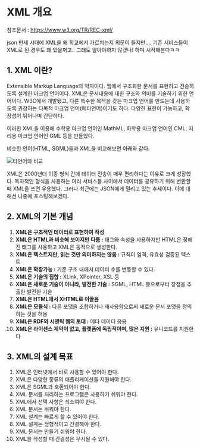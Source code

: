 # XML 개요

참조문서 : https://www.w3.org/TR/REC-xml/

json 만세 시대에 XML을 왜 학교에서 가르치는지 의문이 들지만.... 기존 서비스들이 XML로 된 경우도 꽤 있을꺼고.. 그래도 알아야하지 않겠나! 하며 시작해본다ㅋㅋ

## 1. XML 이란?
Extensible Markup Language의 약자이다. 웹에서 구조화한 문서를 표현하고 전송하도록 설계한 마크업 언어이다. XML은 문서내용에 대한 구조와 의미를 기술하기 위한 언어이다. W3C에서 개발됐고, 다른 특수한 목적을 갖는 마크업 언어를 만드는데 사용하도록 권장하는 다목적 마크업 언어(메타언어)이기도 하다. 다양한 표현이 가능하고, 확장성이 뛰어나며 간단하다.

이러한 XML을 이용해 수학용 마크업 언어인 MathML, 화학용 마크업 언어인 CML, 지리용 마크업 언어인 GML 등을 만들었다.

비슷한 언어(HTML, SGML)들과 XML을 비교해보면 아래와 같다.

![타언어와 비교](http://img1.daumcdn.net/thumb/R1920x0/?fname=http%3A%2F%2Fcfile1.uf.tistory.com%2Fimage%2F99E5123359DBA611224154)

XML은 2000년대 이종 형식 간에 데이터 전송이 매우 편리하다는 이유로 크게 성장했다. 독자적인 형식을 사용하는 여러 서비스들 사이에서 데이터를 공유하기 위해 변환할 때 XML을 쓰면 유용했다. 그러나 최근에는 JSON에게 밀리고 있는 추세이다. 이에 대해선 나중에 포스팅해보겠다.

## 2. XML의 기본 개념
1. **XML은 구조적인 데이터로 표현하여 작성**
2. **XML은 HTML과 비슷해 보이지만 다름 :** 태그와 속성을 사용하지만 HTML은 정해진 태그를 사용하고 XML은 동적으로 생성한다.
3. **XML은 텍스트지만, 읽는 것만 의미하지는 않음 :** 규칙이 엄격, 유효성 검증된 텍스트
4. **XML은 확장가능 :** 기존 구조 내에서 데이터 수를 변동할 수 있다.
5. **XML은 기술의 집합 :** XLink, XPointer, XSL 등
6. **XML은 새로운 기술이 아니라, 발전한 기술 :** SGML, HTML 등으로부터 장점을 추출한 발전한 기술
7. **XML은 HTML에서 XHTML로 이끌음**
8. **XML은 모듈식 :** 다른 포맷을 조합하거나 재사용함으로써 새로운 문서 포맷을 정의하는 것을 허용
9. **XML은 RDF와 시맨틱 웹의 토대 :** 메타 데이터 응용
10. **XML은 라이센스 제약이 없고, 플랫폼에 독립적이며, 많은 지원 :** 유니코드를 지원한다

## 3. XML의 설계 목표
1. XML은 인터넷에서 바로 사용할 수 있어야 한다.
2. XML은 다양한 종류의 애플리케이션을 지원해야 한다.
3. XML은 SGML과 호환되어야 한다.
4. XML 문서를 처리하는 프로그램은 사용하기 쉬워야 한다.
5. XML에서 선택 사항은 최소여야 한다.
6. XML 문서는 쉬워야 한다.
7. XML 설계는 빠르게 할 수 있어야 한다.
8. XML 설계는 정형적이고 간결해야 한다.
9. XML 문서는 만들기 쉬워야 한다.
10. XML을 작성할 때 간결성은 무시될 수 있다.